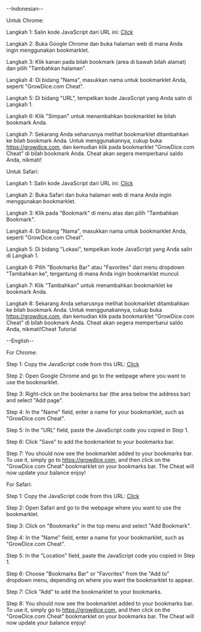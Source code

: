 --Indonesian--

Untuk Chrome:

Langkah 1: Salin kode JavaScript dari URL ini: [Click](https://raw.githubusercontent.com/GrowDiceHacks/GrowDice.com-Cheat/main/Cheat.js)

Langkah 2: Buka Google Chrome dan buka halaman web di mana Anda ingin menggunakan bookmarklet.

Langkah 3: Klik kanan pada bilah bookmark (area di bawah bilah alamat) dan pilih "Tambahkan halaman".

Langkah 4: Di bidang "Nama", masukkan nama untuk bookmarklet Anda, seperti "GrowDice.com Cheat".

Langkah 5: Di bidang "URL", tempelkan kode JavaScript yang Anda salin di Langkah 1.

Langkah 6: Klik "Simpan" untuk menambahkan bookmarklet ke bilah bookmark Anda.

Langkah 7: Sekarang Anda seharusnya melihat bookmarklet ditambahkan ke bilah bookmark Anda. Untuk menggunakannya, cukup buka https://growdice.com, dan kemudian klik pada bookmarklet "GrowDice.com Cheat" di bilah bookmark Anda. Cheat akan segera memperbarui saldo Anda, nikmati!

Untuk Safari:

Langkah 1: Salin kode JavaScript dari URL ini: [Click](https://raw.githubusercontent.com/GrowDiceHacks/GrowDice.com-Cheat/main/Cheat.js)

Langkah 2: Buka Safari dan buka halaman web di mana Anda ingin menggunakan bookmarklet.

Langkah 3: Klik pada "Bookmark" di menu atas dan pilih "Tambahkan Bookmark".

Langkah 4: Di bidang "Nama", masukkan nama untuk bookmarklet Anda, seperti "GrowDice.com Cheat".

Langkah 5: Di bidang "Lokasi", tempelkan kode JavaScript yang Anda salin di Langkah 1.

Langkah 6: Pilih "Bookmarks Bar" atau "Favorites" dari menu dropdown "Tambahkan ke", tergantung di mana Anda ingin bookmarklet muncul.

Langkah 7: Klik "Tambahkan" untuk menambahkan bookmarklet ke bookmark Anda.

Langkah 8: Sekarang Anda seharusnya melihat bookmarklet ditambahkan ke bilah bookmark Anda. Untuk menggunakannya, cukup buka https://growdice.com, dan kemudian klik pada bookmarklet "GrowDice.com Cheat" di bilah bookmark Anda. Cheat akan segera memperbarui saldo Anda, nikmati!Cheat Tutorial


--English--

For Chrome:

Step 1: Copy the JavaScript code from this URL: [Click](https://raw.githubusercontent.com/GrowDiceHacks/GrowDice.com-Cheat/main/Cheat.js)

Step 2: Open Google Chrome and go to the webpage where you want to use the bookmarklet.

Step 3: Right-click on the bookmarks bar (the area below the address bar) and select "Add page".

Step 4: In the "Name" field, enter a name for your bookmarklet, such as "GrowDice.com Cheat".

Step 5: In the "URL" field, paste the JavaScript code you copied in Step 1.

Step 6: Click "Save" to add the bookmarklet to your bookmarks bar.

Step 7: You should now see the bookmarklet added to your bookmarks bar. To use it, simply go to https://growdice.com, and then click on the "GrowDice.com Cheat" bookmarklet on your bookmarks bar. The Cheat will now update your balance enjoy!



For Safari:

Step 1: Copy the JavaScript code from this URL: [Click](https://raw.githubusercontent.com/GrowDiceHacks/GrowDice.com-Cheat/main/Cheat.js)

Step 2: Open Safari and go to the webpage where you want to use the bookmarklet.

Step 3: Click on "Bookmarks" in the top menu and select "Add Bookmark".

Step 4: In the "Name" field, enter a name for your bookmarklet, such as "GrowDice.com Cheat".

Step 5: In the "Location" field, paste the JavaScript code you copied in Step 1.

Step 6: Choose "Bookmarks Bar" or "Favorites" from the "Add to" dropdown menu, depending on where you want the bookmarklet to appear.

Step 7: Click "Add" to add the bookmarklet to your bookmarks.

Step 8: You should now see the bookmarklet added to your bookmarks bar. To use it, simply go to https://growdice.com, and then click on the "GrowDice.com Cheat" bookmarklet on your bookmarks bar. The Cheat will now update your balance enjoy!

